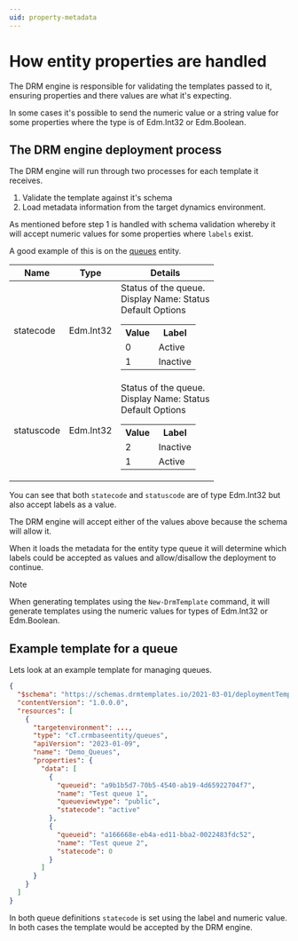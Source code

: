 ```yaml
---
uid: property-metadata
---
```


# How entity properties are handled

The DRM engine is responsible for validating the templates passed to it, ensuring properties and
there values are what it's expecting.

In some cases it's possible to send the numeric value or a string value for some properties where the
type is of Edm.Int32 or Edm.Boolean.

## The DRM engine deployment process

The DRM engine will run through two processes for each template it receives.

1.  Validate the template against it's schema
2.  Load metadata information from the target dynamics environment.

As mentioned before step 1 is handled with schema validation whereby it will accept numeric values for some
properties where ```labels``` exist.

A good example of this is on the [queues](https://learn.microsoft.com/en-us/power-apps/developer/data-platform/webapi/reference/queue?view=dataverse-latest) entity.

| Name | Type | Details |
|-|-|-|
| statecode | Edm.Int32 | Status of the queue.<br>Display Name: Status<br>Default Options<br><table><tbody><tr><th>Value</th><th>Label</th></tr><tr><td>0</td><td>Active</td></tr><tr><td>1</td><td>Inactive</td></tr></tbody></table>|
| statuscode | Edm.Int32 | Status of the queue.<br>Display Name: Status<br>Default Options<br><table><tbody><tr><th>Value</th><th>Label</th></tr><tr><td>2</td><td>Inactive</td></tr><tr><td>1</td><td>Active</td></tr></tbody></table>|

You can see that both ```statecode``` and ```statuscode``` are of type Edm.Int32 but also accept labels as a value.

The DRM engine will accept either of the values above because the schema will allow it.

When it loads the metadata for the entity type queue it will determine which labels could be accepted
as values and allow/disallow the deployment to continue.

>[!NOTE]
> When generating templates using the ```New-DrmTemplate``` command, it will generate templates using 
the numeric values for types of Edm.Int32 or Edm.Boolean.

## Example template for a queue

Lets look at an example template for managing queues.

```json
{
  "$schema": "https://schemas.drmtemplates.io/2021-03-01/deploymentTemplate.json#",
  "contentVersion": "1.0.0.0",
  "resources": [
    {
      "targetenvironment": ...,
      "type": "cT.crmbaseentity/queues",
      "apiVersion": "2023-01-09",
      "name": "Demo_Queues",
      "properties": {
        "data": [
          {
            "queueid": "a9b1b5d7-70b5-4540-ab19-4d65922704f7",
            "name": "Test queue 1",
            "queueviewtype": "public",
            "statecode": "active"
          },
          {
            "queueid": "a166668e-eb4a-ed11-bba2-0022483fdc52",
            "name": "Test queue 2",
            "statecode": 0
          }
        ]
      }
    }
  ]
}
```

In both queue definitions ```statecode``` is set using the label and numeric value.  In both 
cases the template would be accepted by the DRM engine.